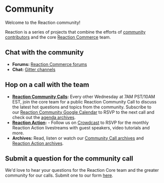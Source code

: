 # Community

Welcome to the Reaction community!

Reaction is a series of projects that combine the efforts of [community contributors](https://github.com/reactioncommerce/reaction/graphs/contributors) and the core [Reaction Commerce](https://github.com/orgs/reactioncommerce/people) team.

## Chat with the community

- **Forums:** [Reaction Commerce forums](https://forums.reactioncommerce.com/)
- **Chat:** [Gitter channels](https://gitter.im/reactioncommerce/)

## Hop on a call with the team

- **[Reaction Community Calls](http://getrxn.io/2rcCal):** Every other Wednesday at 7AM PST/10AM EST, join the core team for a public Reaction Community Call to discuss the latest hot questions and topics from the community. Subscribe to our [Reaction Community Google Calendar](http://getrxn.io/2rcCal) to RSVP to the next call and check out the [agenda archives](https://docs.google.com/document/d/1PwenrammgQJpQfFoUUJZ96i_JJYCM_4glAjB1_ZzgwA/edit?usp=sharing).
- **[Reaction Action](https://www.crowdcast.io/reactioncommerce):** - Follow us on [Crowdcast](https://www.crowdcast.io/reactioncommerce) to RSVP for the monthly Reaction Action livestreams with guest speakers, video tutorials and more.
- **Archives:** Read, listen or watch our [Community Call archives](https://docs.google.com/document/d/1PwenrammgQJpQfFoUUJZ96i_JJYCM_4glAjB1_ZzgwA/edit) and [Reaction Action archives](https://www.crowdcast.io/reactioncommerce).

## Submit a question for the community call

We'd love to hear your questions for the Reaction Core team and the greater community for our calls. Submit one to our form [here](http://getrxn.io/reaction-community).
